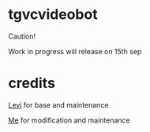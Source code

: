 # tgvcvideobot

Caution! 

   Work in progress will release on 15th sep 


# credits 

[Levi](http://t.me/dlwrml) for base and maintenance

[Me](http://t.me/mrstrange_genuine) for modification and maintenance
